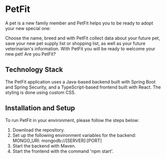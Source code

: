 # PetFit
A pet is a new family member and PetFit helps you to be ready to adopt your new special one:

Choose the name, breed and with PetFit collect data about your future pet, save your new pet supply list or shopping list, 
as well as your future veterinarian's information. With PetFit you will be ready to welcome your new pet!
Are you PetFit?

## Technology Stack

The PetFit application uses a Java-based backend built with Spring Boot and Spring Security, and a TypeScript-based frontend built with React. The styling is done using custom CSS.

## Installation and Setup

To run PetFit in your environment, please follow the steps below:

1. Download the repository.
2. Set up the following environment variables for the backend:
        MONGO_URI: mongodb://[SERVER]:[PORT]
3. Start the backend with Maven.
4. Start the frontend with the command 'npm start'.
